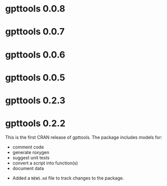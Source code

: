 # gpttools 0.0.8

# gpttools 0.0.7

# gpttools 0.0.6

# gpttools 0.0.5

# gpttools 0.2.3

# gpttools 0.2.2

This is the first CRAN release of gpttools. The package includes models for:

-  comment code
-  generate roxygen
-  suggest unit tests
-  convert a script into function(s)
-  document data

* Added a `NEWS.md` file to track changes to the package.
